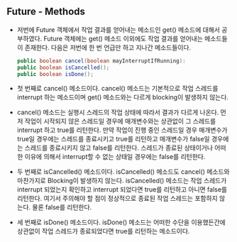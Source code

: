 ## Future - Methods

- 저번에 Future 객체에서 작업 결과를 얻어내는 메소드인 get() 메소드에 대해서 공부하였다.
  Future 객체에는 get() 메소드 이외에도 작업 결과를 얻어내는 메소드들이 존재한다.
  다음은 저번에 한 번 언급만 하고 지나간 메소드들이다.

  ```java
  public boolean cancel(boolean mayInterruptIfRunning):
  public boolean isCancelled();
  public boolean isDone();
  ```

  

- 첫 번째로 cancel() 메소드이다.
  cancel() 메소드는 기본적으로 작업 스레드를 interrupt 하는 메소드이며
  get() 메소드와는 다르게 blocking이 발생하지 않는다.

- cancel() 메소드는 실행시 스레드의 작업 상태에 따라서 결과가 다르게 나온다.
  먼저 작업이 시작되지 않은 스레드일 경우에 매개변수와는 상관없이
  그 스레드를 interrupt 하고 true를 리턴한다.
  만약 작업이 진행 중인 스레드일 경우 매개변수가 true일 경우에는 스레드를 종료시키고 true를 리턴하고
  매개변수가 false일 경우에는 스레드를 종료시키지 않고 false를 리턴한다.
  스레드가 종료된 상태이거나 어떠한 이유에 의해서 interrupt할 수 없는 상태일 경우에는 false를 리턴한다.



- 두 번째로 isCancelled() 메소드이다.
  isCancelled() 메소드도 cancel() 메소드와 마찬가지로 Blocking이 발생하지 않는다.
  isCancelled() 메소드는 작업 스레드가 interrupt 되었는지 확인하고 interrupt 되었다면 true를 리턴하고
  아니면 false를 리턴한다.
  여기서 주의해야 할 점이 정상적으로 종료된 작업 스레드는 포함하지 않는다.
  물론 false를 리턴한다.



- 세 번째로 isDone() 메소드이다.
  isDone() 메소드는 어떠한 수단을 이용했든간에 상관없이
  작업 스레드가 종료되었다면 true를 리턴하는 메소드이다.